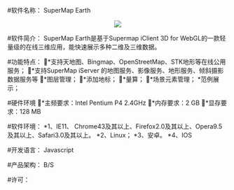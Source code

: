 #软件名称： SuperMap Earth
<p align="center">
<img src="../images/interf.jpg" />
</p>
#软件简介：
SuperMap Earth是基于Supermap iClient 3D for WebGL的一款轻量级的在线三维应用，能快速展示多种二维及三维数据。

#功能特点：
*支持天地图、Bingmap、OpenStreetMap、STK地形等在线公用服务；
*支持SuperMap iServer 的地图服务、影像服务、地形服务、倾斜摄影数据服务等
*图层管理；
*添加地标；
*量算；
*场景元素管理；
  *范例展示；

#硬件环境
*主频要求：Intel Pentium P4 2.4GHz 
*内存要求：2 GB 
*显存要求：128 MB 

#软件环境：
 *1、IE11、 Chrome43及其以上、Firefox2.0及其以上、Opera9.5及其以上、Safari3.0及其以上。
 *2、Linux；
 *3、安卓。
 *4、IOS

#开发语言：
 Javascript

#产品架构：
 B/S

#许可：
